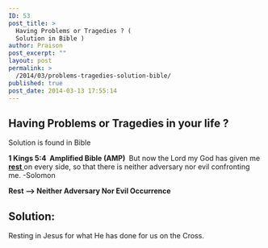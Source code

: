 ```yaml
---
ID: 53
post_title: >
  Having Problems or Tragedies ? (
  Solution in Bible )
author: Praison
post_excerpt: ""
layout: post
permalink: >
  /2014/03/problems-tragedies-solution-bible/
published: true
post_date: 2014-03-13 17:55:14
---
```

<h2>Having Problems or Tragedies in your life ?</h2>
Solution is found in Bible

<strong>1 Kings 5:4  Amplified Bible (AMP) </strong>
But now the Lord my God has given me <span style="text-decoration: underline;"><strong>rest</strong> </span>on every side, so that there is neither adversary nor evil confronting me.
-Solomon

<b>Rest --&gt; Neither Adversary Nor Evil Occurrence</b>
<h2>Solution:</h2>
Resting in Jesus for what He has done for us on the Cross.

&nbsp;